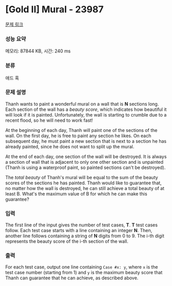 # [Gold II] Mural - 23987 

[문제 링크](https://www.acmicpc.net/problem/23987) 

### 성능 요약

메모리: 87844 KB, 시간: 240 ms

### 분류

애드 혹

### 문제 설명

<p>Thanh wants to paint a wonderful mural on a wall that is <b>N</b> sections long. Each section of the wall has a <i>beauty score</i>, which indicates how beautiful it will look if it is painted. Unfortunately, the wall is starting to crumble due to a recent flood, so he will need to work fast!</p>

<p>At the beginning of each day, Thanh will paint one of the sections of the wall. On the first day, he is free to paint any section he likes. On each subsequent day, he must paint a new section that is next to a section he has already painted, since he does not want to split up the mural.</p>

<p>At the end of each day, one section of the wall will be destroyed. It is always a section of wall that is adjacent to only one other section and is unpainted (Thanh is using a waterproof paint, so painted sections can't be destroyed).</p>

<p>The <i>total beauty</i> of Thanh's mural will be equal to the sum of the beauty scores of the sections he has painted. Thanh would like to guarantee that, no matter how the wall is destroyed, he can still achieve a total beauty of at least B. What's the maximum value of B for which he can make this guarantee?</p>

### 입력 

 <p>The first line of the input gives the number of test cases, <b>T</b>. <b>T</b> test cases follow. Each test case starts with a line containing an integer <b>N</b>. Then, another line follows containing a string of <b>N</b> digits from 0 to 9. The i-th digit represents the beauty score of the i-th section of the wall.</p>

### 출력 

 <p>For each test case, output one line containing <code>Case #x: y</code>, where <code>x</code> is the test case number (starting from 1) and <code>y</code> is the maximum beauty score that Thanh can guarantee that he can achieve, as described above.</p>

